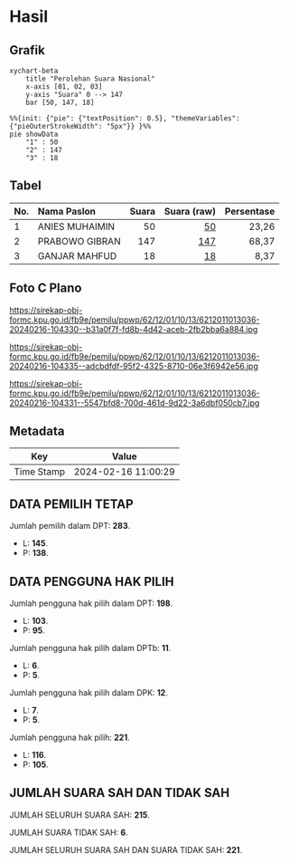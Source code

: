 # Hasil

## Grafik

```mermaid
xychart-beta
    title "Perolehan Suara Nasional"
    x-axis [01, 02, 03]
    y-axis "Suara" 0 --> 147
    bar [50, 147, 18]
```

```mermaid
%%{init: {"pie": {"textPosition": 0.5}, "themeVariables": {"pieOuterStrokeWidth": "5px"}} }%%
pie showData
    "1" : 50
    "2" : 147
    "3" : 18
```

## Tabel

| No. | Nama Paslon    | Suara | Suara (raw) | Persentase |
|:--- |:-------------- | -----:| -----------:| ----------:|
| 1   | ANIES MUHAIMIN | 50    | [50][p-1]   | 23,26      |
| 2   | PRABOWO GIBRAN | 147   | [147][p-2]  | 68,37      |
| 3   | GANJAR MAHFUD  | 18    | [18][p-3]   | 8,37       |


[p-1]: https://github.com/gigit-pemilu/pemilu-2024/blob/main/pilpres/hitung-suara/sub/62-kalimantan-tengah/sub/12-murung-raya/sub/01-murung/sub/1013-beriwit/sub/036-tps/sub/paslon-1.txt
[p-2]: https://github.com/gigit-pemilu/pemilu-2024/blob/main/pilpres/hitung-suara/sub/62-kalimantan-tengah/sub/12-murung-raya/sub/01-murung/sub/1013-beriwit/sub/036-tps/sub/paslon-2.txt
[p-3]: https://github.com/gigit-pemilu/pemilu-2024/blob/main/pilpres/hitung-suara/sub/62-kalimantan-tengah/sub/12-murung-raya/sub/01-murung/sub/1013-beriwit/sub/036-tps/sub/paslon-3.txt

## Foto C Plano

https://sirekap-obj-formc.kpu.go.id/fb9e/pemilu/ppwp/62/12/01/10/13/6212011013036-20240216-104330--b31a0f7f-fd8b-4d42-aceb-2fb2bba6a884.jpg

https://sirekap-obj-formc.kpu.go.id/fb9e/pemilu/ppwp/62/12/01/10/13/6212011013036-20240216-104335--adcbdfdf-95f2-4325-8710-06e3f6942e56.jpg

https://sirekap-obj-formc.kpu.go.id/fb9e/pemilu/ppwp/62/12/01/10/13/6212011013036-20240216-104331--5547bfd8-700d-461d-9d22-3a6dbf050cb7.jpg


## Metadata

| Key        | Value               |
| ---------- | ------------------- |
| Time Stamp | 2024-02-16 11:00:29 |


## DATA PEMILIH TETAP

Jumlah pemilih dalam DPT: **283**.
 * L: **145**.
 * P: **138**.

## DATA PENGGUNA HAK PILIH

Jumlah pengguna hak pilih dalam DPT: **198**.
 * L: **103**.
 * P: **95**.

Jumlah pengguna hak pilih dalam DPTb: **11**.
 * L: **6**.
 * P: **5**.

Jumlah pengguna hak pilih dalam DPK: **12**.
 * L: **7**.
 * P: **5**.

Jumlah pengguna hak pilih: **221**.
 * L: **116**.
 * P: **105**.

## JUMLAH SUARA SAH DAN TIDAK SAH

JUMLAH SELURUH SUARA SAH: **215**.

JUMLAH SUARA TIDAK SAH: **6**.

JUMLAH SELURUH SUARA SAH DAN SUARA TIDAK SAH: **221**.


